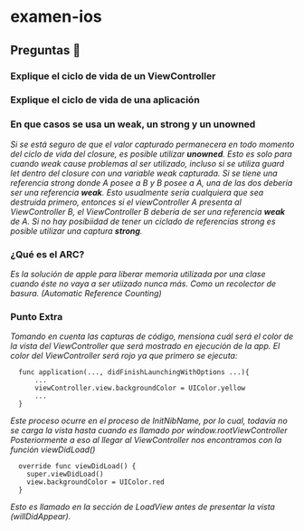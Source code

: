 # examen-ios

## Preguntas 🧐
### Explique el ciclo de vida de un ViewController
### Explique el ciclo de vida de una aplicación
### En que casos se usa un weak, un strong y un unowned
_Si se está seguro de que el valor capturado permanecera en todo momento del ciclo de vida del closure, es posible utilizar **unowned**. Esto es solo para cuando weak cause problemas al ser utilizado, incluso si se utiliza guard let dentro del closure con una variable weak capturada._
_Si se tiene una referencia strong donde *A* posee a *B* y *B* posee a *A*, una de las dos debería ser una referencia **weak**. Esto usualmente sería cualquiera que sea destruida primero, entonces si el viewController *A* presenta al ViewController B, el ViewController B debería de ser una referencia **weak** de A._
_Si no hay posibiidad de tener un ciclado de referencias *strong* es posible utilizar una captura **strong**._

### ¿Qué es el ARC?
_Es la solución de apple para liberar memoria utilizada por una clase cuando éste no vaya a ser utiizado nunca más. Como un recolector de basura. (Automatic Reference Counting)_
### Punto Extra
_Tomando en cuenta las capturas de código, mensiona cuál será el color de la vista del ViewController que será mostrado en ejecución de la app._
_El color del ViewController será rojo ya que primero se ejecuta:_
```
  func application(..., didFinishLaunchingWithOptions ...){
      ...
      viewController.view.backgroundColor = UIColor.yellow
      ...
  }
```
_Este proceso ocurre en el proceso de InitNibName, por lo cual, todavía no se carga la vista hasta cuando es llamado por window.rootViewController_
_Posteriormente a eso al llegar al ViewController nos encontramos con la función viewDidLoad()_
```
  override func viewDidLoad() {
    super.viewDidLoad()
    view.backgroundColor = UIColor.red
  }
```
_Esto es llamado en la sección de LoadView antes de presentar la vista (willDidAppear)._
